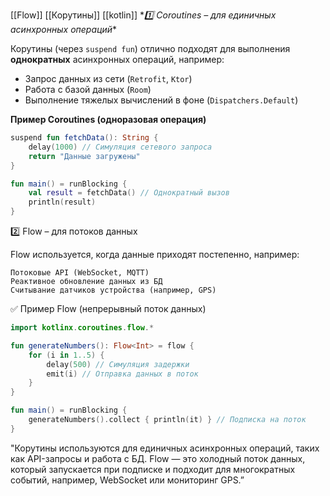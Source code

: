 [[Flow]] [[Корутины]] [[kotlin]]
\**1️⃣ Coroutines – для единичных асинхронных операций**

Корутины (через `suspend fun`) отлично подходят для выполнения **однократных** асинхронных операций, например:

- Запрос данных из сети (`Retrofit`, `Ktor`)
- Работа с базой данных (`Room`)
- Выполнение тяжелых вычислений в фоне (`Dispatchers.Default`)

**Пример Coroutines (одноразовая операция)**

```kotlin
suspend fun fetchData(): String {
    delay(1000) // Симуляция сетевого запроса
    return "Данные загружены"
}

fun main() = runBlocking {
    val result = fetchData() // Однократный вызов
    println(result)
}
```

2️⃣ Flow – для потоков данных

Flow используется, когда данные приходят постепенно, например:

```
Потоковые API (WebSocket, MQTT)
Реактивное обновление данных из БД
Считывание датчиков устройства (например, GPS)

```

✅ Пример Flow (непрерывный поток данных)

```kotlin
import kotlinx.coroutines.flow.*

fun generateNumbers(): Flow<Int> = flow {
    for (i in 1..5) {
        delay(500) // Симуляция задержки
        emit(i) // Отправка данных в поток
    }
}

fun main() = runBlocking {
    generateNumbers().collect { println(it) } // Подписка на поток
}
```

"Корутины используются для единичных асинхронных операций, таких как API-запросы и работа с БД. Flow — это холодный поток данных, который запускается при подписке и подходит для многократных событий, например, WebSocket или мониторинг GPS.”